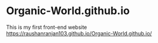 # Organic-World.github.io
This is my first front-end website 
https://raushanranjan103.github.io/Organic-World.github.io/

